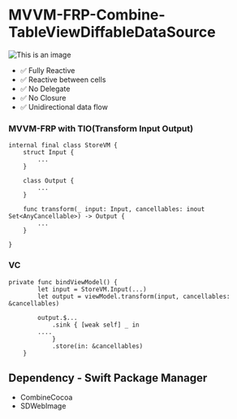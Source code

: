 # MVVM-FRP-Combine-TableViewDiffableDataSource

![This is an image](https://ik.imagekit.io/m1ke1magek1t/Github_Readme_/Group%202_bfCKfxw3z.png?updatedAt=1692150533542)

- ✅ Fully Reactive
- ✅ Reactive between cells
- ✅ No Delegate
- ✅ No Closure
- ✅ Unidirectional data flow

### MVVM-FRP with TIO(Transform Input Output)
```
internal final class StoreVM {
    struct Input {
        ...
    }

    class Output {
        ...
    }

    func transform(_ input: Input, cancellables: inout Set<AnyCancellable>) -> Output {
        ...
    }

}
```

### VC
```
private func bindViewModel() {
		let input = StoreVM.Input(...)
		let output = viewModel.transform(input, cancellables: &cancellables)

		output.$...
			.sink { [weak self] _ in
        ....
			}
			.store(in: &cancellables)
	}
```


## Dependency - Swift Package Manager
- CombineCocoa
- SDWebImage
